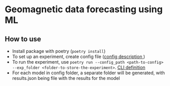 # Geomagnetic data forecasting using ML

## How to use

- Install package with poetry (`poetry install`)
- To set up an experiment, create config file ([config description ](https://github.com/oldhroft/kp_regression/blob/main/kp_regression/config.py#L33))
- To run the experiment, use `poetry run --config_path <path-to-config> --exp_folder <folder-to-store-the-experiment>`. [CLI definition](https://github.com/oldhroft/kp_regression/blob/main/kp_regression/run_experiment.py#L27)
- For each model in config folder, a separate folder will be generated, with results.json being file with the results for the model
